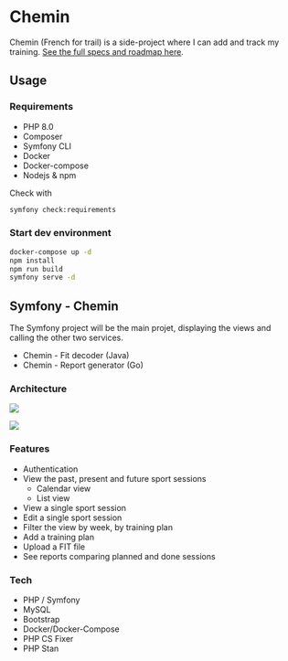 # Chemin
Chemin (French for trail) is a side-project where I can add and track my training.
[See the full specs and roadmap here](https://hackmd.io/@fjNFD8fpTAqHBnrRIQFRMQ/rkb-mTeQc).

## Usage

### Requirements

- PHP 8.0
- Composer
- Symfony CLI
- Docker
- Docker-compose
- Nodejs & npm

Check with
```bash
symfony check:requirements
```

### Start dev environment

```bash
docker-compose up -d
npm install
npm run build
symfony serve -d
```

## Symfony - Chemin
The Symfony project will be the main projet, displaying the views and calling the other two services.
- Chemin - Fit decoder (Java)
- Chemin - Report generator (Go)

### Architecture
![](https://i.imgur.com/bp4Hv0b.png)

![](https://i.imgur.com/eoNbWAz.png)

### Features
- Authentication
- View the past, present and future sport sessions
    - Calendar view
    - List view
- View a single sport session
- Edit a single sport session
- Filter the view by week, by training plan
- Add a training plan
- Upload a FIT file
- See reports comparing planned and done sessions

### Tech
- PHP / Symfony
- MySQL
- Bootstrap
- Docker/Docker-Compose
- PHP CS Fixer
- PHP Stan
